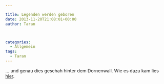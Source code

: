 ```yaml
---

title: Legenden werden geboren
date: 2013-11-20T21:08:01+00:00
author: Taran



categories:
  - Allgemein
tags:
  - Taran
---
```

… und genau dies geschah hinter dem Dornenwall. Wie es dazu kam lies [hier](http://www.phexkinder.de/mittelgruppe/taran-ibn-muhammed-ibn-ayabun-ai-orkhiander/tarans-reisebericht/#DesSchnittersreicheErnte "hier").
